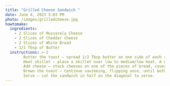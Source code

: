 ```yaml
---
title: "Grilled Cheese Sandwich "
date: June 4, 2023 5:03 PM
photo: /images/grilledcheese.jpg
howtomake:
  ingredients:
    - 2 Slices of Mussarela Cheese
    - 2 Slices of Cheddar Cheese
    - 2 Slices of White Bread
    - 1/2 Tbsp of Butter
  instructions: >-2
        Butter the toast – spread 1/2 Tbsp butter on one side of each slice of bread.     
        Heat skillet – place a skillet over low to medium/low heat. A griddle should be at 275˚F. Immediately add 2 slices of bread with the butter-side-down.
        Add cheese – stack cheeses on one of the pieces of bread, cover with the other piece of toast and flip the sandwich over.
        Brown the toast – Continue sauteeing, flipping once, until both sides are golden brown and cheese is melted.
        Serve – cut the sandwich in half on the diagonal to serve.
---
```

